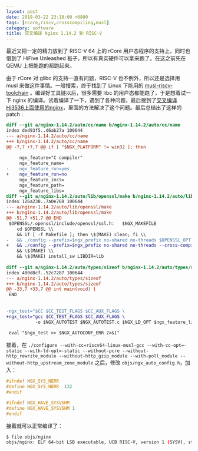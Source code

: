 ```yaml
---
layout: post
date: 2019-03-22 23:18:00 +0800
tags: [rcore,riscv,crosscompiling,musl]
category: software
title: 交叉编译 Nginx 1.14.2 到 RISC-V
---
```


最近又把一定的精力放到了 RISC-V 64 上的 rCore 用户态程序的支持上，同时也借到了 HiFive Unleashed 板子，所以有真实硬件可以拿来跑了。在这之前先在 QEMU 上把能跑的都跑起来。

由于 rCore 对 glibc 的支持一直有问题，RISC-V 也不例外，所以还是选择用 musl 来做这件事情。一般搜索，终于找到了 Linux 下能用的 [musl-riscv-toolchain](<https://github.com/rv8-io/musl-riscv-toolchain>) 。编译好工具链以后，很多需要 libc 的用户态都能跑了，于是想着试一下 nginx 的编译。试着编译了一下，遇到了各种问题，最后搜到了[交叉编译Hi3536上面使用的nginx](<https://www.jianshu.com/p/5d9b60f7b262>)，里面的方法解决了这个问题。最后总结出了这样的 patch :

```diff
diff --git a/nginx-1.14.2/auto/cc/name b/nginx-1.14.2/auto/cc/name
index ded93f5..d6ab27a 100644
--- a/nginx-1.14.2/auto/cc/name
+++ b/nginx-1.14.2/auto/cc/name
@@ -7,7 +7,7 @@ if [ "$NGX_PLATFORM" != win32 ]; then
 
     ngx_feature="C compiler"
     ngx_feature_name=
-    ngx_feature_run=yes
+    ngx_feature_run=no
     ngx_feature_incs=
     ngx_feature_path=
     ngx_feature_libs=
diff --git a/nginx-1.14.2/auto/lib/openssl/make b/nginx-1.14.2/auto/lib/openssl/make
index 126a238..7a0e768 100644
--- a/nginx-1.14.2/auto/lib/openssl/make
+++ b/nginx-1.14.2/auto/lib/openssl/make
@@ -51,7 +51,7 @@ END
 $OPENSSL/.openssl/include/openssl/ssl.h:	$NGX_MAKEFILE
 	cd $OPENSSL \\
 	&& if [ -f Makefile ]; then \$(MAKE) clean; fi \\
-	&& ./config --prefix=$ngx_prefix no-shared no-threads $OPENSSL_OPT \\
+	&& ./config --prefix=$ngx_prefix no-shared no-threads --cross-compile-prefix=riscv64-linux-musl- $OPENSSL_OPT \\
 	&& \$(MAKE) \\
 	&& \$(MAKE) install_sw LIBDIR=lib
 
diff --git a/nginx-1.14.2/auto/types/sizeof b/nginx-1.14.2/auto/types/sizeof
index 480d8cf..52c7287 100644
--- a/nginx-1.14.2/auto/types/sizeof
+++ b/nginx-1.14.2/auto/types/sizeof
@@ -33,7 +33,7 @@ int main(void) {
 END
 
 
-ngx_test="$CC $CC_TEST_FLAGS $CC_AUX_FLAGS \
+ngx_test="gcc $CC_TEST_FLAGS $CC_AUX_FLAGS \
           -o $NGX_AUTOTEST $NGX_AUTOTEST.c $NGX_LD_OPT $ngx_feature_libs"
 
 eval "$ngx_test >> $NGX_AUTOCONF_ERR 2>&1"

```

接着，在 `./configure --with-cc=riscv64-linux-musl-gcc --with-cc-opt=-static --with-ld-opt=-static --without-pcre --without-http_rewrite_module --without-http_gzip_module --with-poll_module --without-http_upstream_zone_module` 之后，修改 `objs/ngx_auto_config.h`，加入：

```c
#ifndef NGX_SYS_NERR
#define NGX_SYS_NERR  132
#endif

#ifndef NGX_HAVE_SYSVSHM
#define NGX_HAVE_SYSVSHM 1
#endif
```

接着就可以正常编译了：

```bash
$ file objs/nginx
objs/nginx: ELF 64-bit LSB executable, UCB RISC-V, version 1 (SYSV), statically linked, with debug_info, not stripped
```

